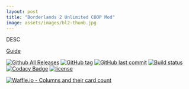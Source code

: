 ```yaml
---
layout: post
title: "Borderlands 2 Unlimited COOP Mod"
image: assets/images/bl2-thumb.jpg
---
```


DESC

[Guide](https://steamcommunity.com/sharedfiles/filedetails/?id=1151711689)

[![Github All Releases](https://img.shields.io/github/downloads/RobethX/BL2-MP-Mods/total.svg)](https://github.com/RobethX/BL2-MP-Mods/releases) [![GitHub tag](https://img.shields.io/github/tag/RobethX/BL2-MP-Mods.svg)](https://github.com/RobethX/BL2-MP-Mods/releases) [![GitHub last commit](https://img.shields.io/github/last-commit/RobethX/BL2-MP-Mods.svg)](https://github.com/RobethX/BL2-MP-Mods) [![Build status](https://ci.appveyor.com/api/projects/status/lhow6u9e4qaqsiqi?svg=true)](https://ci.appveyor.com/project/robeth/bl2-mp-mods) [![Codacy Badge](https://api.codacy.com/project/badge/Grade/6c3b99d6864742fb9261f291bac3fd4a)](https://www.codacy.com/app/Robeth/BL2-MP-Mods?utm_source=github.com&amp;utm_medium=referral&amp;utm_content=RobethX/BL2-MP-Mods&amp;utm_campaign=Badge_Grade) [![license](https://img.shields.io/github/license/RobethX/BL2-MP-Mods.svg)](https://github.com/RobethX/BL2-MP-Mods/blob/master/LICENSE)

[![Waffle.io - Columns and their card count](https://badge.waffle.io/RobethX/BL2-MP-Mods.svg?columns=all)](https://waffle.io/RobethX/BL2-MP-Mods)
